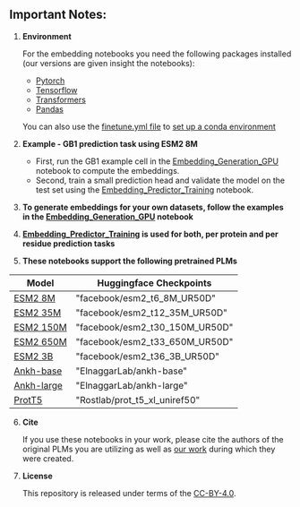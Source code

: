 Important Notes:
----------------

1. **Environment**

    For the embedding notebooks you need the following packages installed (our versions are given insight the notebooks):
	- [Pytorch](https://pytorch.org/get-started/locally/)
	- [Tensorflow](https://www.tensorflow.org/install/pip)
	- [Transformers](https://huggingface.co/docs/transformers/de/installation)
	- [Pandas](https://pandas.pydata.org/docs/getting_started/install.html)

    You can also use the [finetune.yml file](../finetune/) to [set up a conda environment](https://conda.io/projects/conda/en/latest/user-guide/tasks/manage-environments.html#creating-an-environment-from-an-environment-yml-file)
   
2. **Example - GB1 prediction task using ESM2 8M**
    - First, run the GB1 example cell in the [Embedding_Generation_GPU](./Embedding_Generation_GPU.ipynb) notebook to compute the embeddings.
    - Second, train a small prediction head and validate the model on the test set using the [Embedding_Predictor_Training](./Embedding_Predictor_Training.ipynb) notebook.	

3. **To generate embeddings for your own datasets, follow the examples in the [Embedding_Generation_GPU](./Embedding_Generation_GPU.ipynb) notebook**

4. **[Embedding_Predictor_Training](./Embedding_Predictor_Training.ipynb) is used for both, per protein and per residue prediction tasks**

5. **These notebooks support the following pretrained PLMs**

| Model | Huggingface Checkpoints |
| ----------- | ----------- |
| [ESM2 8M](https://www.science.org/doi/full/10.1126/science.ade2574) | "facebook/esm2_t6_8M_UR50D" |
| [ESM2 35M](https://www.science.org/doi/full/10.1126/science.ade2574) | "facebook/esm2_t12_35M_UR50D" |
| [ESM2 150M](https://www.science.org/doi/full/10.1126/science.ade2574) | "facebook/esm2_t30_150M_UR50D" |
| [ESM2 650M](https://www.science.org/doi/full/10.1126/science.ade2574) | "facebook/esm2_t33_650M_UR50D" |
| [ESM2 3B](https://www.science.org/doi/full/10.1126/science.ade2574) | "facebook/esm2_t36_3B_UR50D" |
| [Ankh-base](https://arxiv.org/abs/2301.06568) | "ElnaggarLab/ankh-base" |
| [Ankh-large](https://arxiv.org/abs/2301.06568) | "ElnaggarLab/ankh-large" |
| [ProtT5](https://ieeexplore.ieee.org/document/9477085) | "Rostlab/prot_t5_xl_uniref50" |

6. **Cite**

    If you use these notebooks in your work, please cite the authors of the original PLMs you are utilizing as well as [our work](https://doi.org/10.1101/2023.12.13.571462) during which they were created.

7. **License**
   
   This repository is released under terms of the [CC-BY-4.0](https://creativecommons.org/licenses/by/4.0/).
